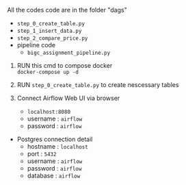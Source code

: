 All the codes code are in the folder "dags"
- `step_0_create_table.py`
- `step_1_insert_data.py`
- `step_2_compare_price.py`
-  pipeline code
    - ```bigc_assignment_pipeline.py```

1. RUN this cmd to compose docker <br />
    ``` docker-compose up -d ```

2. RUN ``` step_0_create_table.py ``` to create nescessary tables

3. Connect Airflow Web UI via browser<br />
    - ``` localhost:8080 ```
    - username : ```airflow```
    - password : ```airflow```

- Postgres connection detail<br />
    - hostname : ```localhost```
    - port : ```5432```
    - username : ```airflow```
    - password : ```airflow```
    - database : ```airflow```